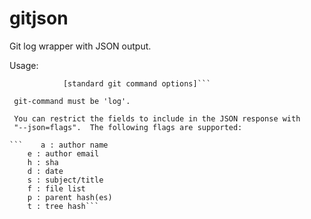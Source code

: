 gitjson
=======

Git log wrapper with JSON output. 

 Usage:
```    gitjson [standard git options] <git-command> [--json=<flags>]
            [standard git command options]```

 git-command must be 'log'.

 You can restrict the fields to include in the JSON response with
 "--json=flags".  The following flags are supported:

```    a : author name
    e : author email
    h : sha
    d : date
    s : subject/title
    f : file list
    p : parent hash(es)
    t : tree hash```
